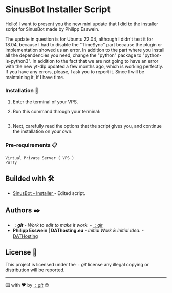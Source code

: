 # SinusBot Installer Script

Hello! I want to present you the new mini update that I did to the installer script for SinusBot made by Philipp Esswein.

The update in question is for Ubuntu 22.04, although I didn't test it for 18.04, because I had to disable the "TimeSync" part because the plugin or implementation showed us an error. In addition to the part where you install all the dependencies you need, change the "python" package to "python-is-python3". In addition to the fact that we are not going to have an error with the new yt-dlp updated a few months ago, which is working perfectly. If you have any errors, please, I ask you to report it. Since I will be maintaining it, if I have time.

### Installation 🔧

1. Enter the terminal of your VPS.

2. Run this command through your terminal:

   ```bash <(wget -O - 'https://raw.githubusercontent.com/prinzssj/sinusbot_installer/main/sinusbot_installer.sh')

   ```

3. Next, carefully read the options that the script gives you, and continue the installation on your own.


### Pre-requirements 📋

```
Virtual Private Server ( VPS )
PuTTy
```

## Builded with 🛠️

* [SinusBot - Installer ](https://sinusbot.com/) - Edited script.

## Authors ✒️

* **$:git$** - *Work to edit to make it work.* - [$:git$](https://github.com/prinzssj)
* **Philipp Esswein | DAThosting.eu** - *Initial Work & Initial Idea.* - [DATHosting](https://dathosting.eu/)

## License 📄

This project is licensed under the $:git$ license any illegal copying or distribution will be reported.

---
⌨️ with ❤️ by [$:git$](https://github.com/prinzssj) 😊
